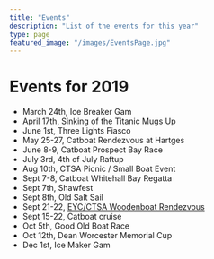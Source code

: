 ```yaml
---
title: "Events"
description: "List of the events for this year"
type: page
featured_image: "/images/EventsPage.jpg"
---
```


# Events for 2019

- March 24th, Ice Breaker Gam
- April 17th, Sinking of the Titanic Mugs Up
- June 1st, Three Lights Fiasco
- May 25-27, Catboat Rendezvous at Hartges
- June 8-9, Catboat Prospect Bay Race
- July 3rd, 4th of July Raftup
- Aug 10th, CTSA Picnic / Small Boat Event
- Sept 7-8, Catboat Whitehall Bay Regatta
- Sept 7th, Shawfest
- Sept 8th, Old Salt Sail
- Sept 21-22, [EYC/CTSA Woodenboat Rendezvous](2019_CTSA_EYCwoodenboat_NoR.pdf)
- Sept 15-22, Catboat cruise
- Oct 5th, Good Old Boat Race
- Oct 12th, Dean Worcester Memorial Cup
- Dec 1st, Ice Maker Gam

